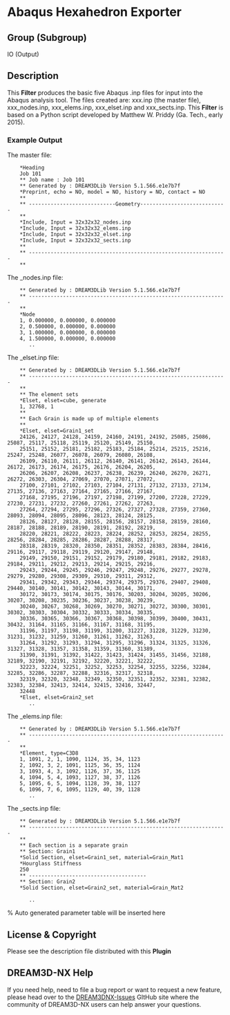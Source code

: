 # Abaqus Hexahedron Exporter

## Group (Subgroup)

IO (Output)

## Description

This **Filter** produces the basic five Abaqus .inp files for input into the Abaqus analysis tool. The files created are: xxx.inp (the master file), xxx_nodes.inp, xxx_elems.inp, xxx_elset.inp and xxx_sects.inp. This **Filter** is based on a Python script developed by Matthew W. Priddy (Ga. Tech., early 2015).

### Example Output

The master file:

```text
    *Heading
    Job 101 
    ** Job name : Job 101  
    ** Generated by : DREAM3DLib Version 5.1.566.e1e7b7f
    *Preprint, echo = NO, model = NO, history = NO, contact = NO  
    **
    ** ----------------------------Geometry----------------------------
    **
    *Include, Input = 32x32x32_nodes.inp  
    *Include, Input = 32x32x32_elems.inp
    *Include, Input = 32x32x32_elset.inp 
    *Include, Input = 32x32x32_sects.inp
    **
    ** ----------------------------------------------------------------
    **  
```

The _nodes.inp file:

```text
    ** Generated by : DREAM3DLib Version 5.1.566.e1e7b7f
    ** ----------------------------------------------------------------
    **
    *Node
    1, 0.000000, 0.000000, 0.000000
    2, 0.500000, 0.000000, 0.000000
    3, 1.000000, 0.000000, 0.000000
    4, 1.500000, 0.000000, 0.000000
       ..
```

The _elset.inp file:

```text
    ** Generated by : DREAM3DLib Version 5.1.566.e1e7b7f
    ** ----------------------------------------------------------------
    ** 
    ** The element sets
    *Elset, elset=cube, generate
    1, 32768, 1 
    ** 
    ** Each Grain is made up of multiple elements  
    ** 
    *Elset, elset=Grain1_set
    24126, 24127, 24128, 24159, 24160, 24191, 24192, 25085, 25086, 25087, 25117, 25118, 25119, 25120, 25149, 25150,  
    25151, 25152, 25181, 25182, 25183, 25184, 25214, 25215, 25216, 25247, 25248, 26077, 26078, 26079, 26080, 26108,
    26109, 26110, 26111, 26112, 26140, 26141, 26142, 26143, 26144, 26172, 26173, 26174, 26175, 26176, 26204, 26205,
    26206, 26207, 26208, 26237, 26238, 26239, 26240, 26270, 26271, 26272, 26303, 26304, 27069, 27070, 27071, 27072, 
    27100, 27101, 27102, 27103, 27104, 27131, 27132, 27133, 27134, 27135, 27136, 27163, 27164, 27165, 27166, 27167,
    27168, 27195, 27196, 27197, 27198, 27199, 27200, 27228, 27229, 27230, 27231, 27232, 27260, 27261, 27262, 27263,
    27264, 27294, 27295, 27296, 27326, 27327, 27328, 27359, 27360, 28093, 28094, 28095, 28096, 28123, 28124, 28125,
    28126, 28127, 28128, 28155, 28156, 28157, 28158, 28159, 28160, 28187, 28188, 28189, 28190, 28191, 28192, 28219,
    28220, 28221, 28222, 28223, 28224, 28252, 28253, 28254, 28255, 28256, 28284, 28285, 28286, 28287, 28288, 28317,
    28318, 28319, 28320, 28350, 28351, 28352, 28383, 28384, 28416, 29116, 29117, 29118, 29119, 29120, 29147, 29148,
    29149, 29150, 29151, 29152, 29179, 29180, 29181, 29182, 29183, 29184, 29211, 29212, 29213, 29214, 29215, 29216, 
    29243, 29244, 29245, 29246, 29247, 29248, 29276, 29277, 29278, 29279, 29280, 29308, 29309, 29310, 29311, 29312, 
    29341, 29342, 29343, 29344, 29374, 29375, 29376, 29407, 29408, 29440, 30140, 30141, 30142, 30143, 30144, 30171, 
    30172, 30173, 30174, 30175, 30176, 30203, 30204, 30205, 30206, 30207, 30208, 30235, 30236, 30237, 30238, 30239, 
    30240, 30267, 30268, 30269, 30270, 30271, 30272, 30300, 30301, 30302, 30303, 30304, 30332, 30333, 30334, 30335,
    30336, 30365, 30366, 30367, 30368, 30398, 30399, 30400, 30431, 30432, 31164, 31165, 31166, 31167, 31168, 31195,
    31196, 31197, 31198, 31199, 31200, 31227, 31228, 31229, 31230, 31231, 31232, 31259, 31260, 31261, 31262, 31263, 
    31264, 31292, 31293, 31294, 31295, 31296, 31324, 31325, 31326, 31327, 31328, 31357, 31358, 31359, 31360, 31389, 
    31390, 31391, 31392, 31422, 31423, 31424, 31455, 31456, 32188, 32189, 32190, 32191, 32192, 32220, 32221, 32222, 
    32223, 32224, 32251, 32252, 32253, 32254, 32255, 32256, 32284, 32285, 32286, 32287, 32288, 32316, 32317, 32318,  
    32319, 32320, 32348, 32349, 32350, 32351, 32352, 32381, 32382, 32383, 32384, 32413, 32414, 32415, 32416, 32447,
    32448
    *Elset, elset=Grain2_set 
       ..    
```

The _elems.inp file:

```text
    ** Generated by : DREAM3DLib Version 5.1.566.e1e7b7f
    ** ----------------------------------------------------------------  
    ** 
    *Element, type=C3D8
    1, 1091, 2, 1, 1090, 1124, 35, 34, 1123 
    2, 1092, 3, 2, 1091, 1125, 36, 35, 1124 
    3, 1093, 4, 3, 1092, 1126, 37, 36, 1125 
    4, 1094, 5, 4, 1093, 1127, 38, 37, 1126 
    5, 1095, 6, 5, 1094, 1128, 39, 38, 1127 
    6, 1096, 7, 6, 1095, 1129, 40, 39, 1128  
       ..
```

The _sects.inp file:

```text
    ** Generated by : DREAM3DLib Version 5.1.566.e1e7b7f 
    ** ----------------------------------------------------------------  
    **
    ** Each section is a separate grain  
    ** Section: Grain1 
    *Solid Section, elset=Grain1_set, material=Grain_Mat1 
    *Hourglass Stiffness
    250 
    ** --------------------------------------    
    ** Section: Grain2 
    *Solid Section, elset=Grain2_set, material=Grain_Mat2  
    
       ..
```

% Auto generated parameter table will be inserted here

## License & Copyright

Please see the description file distributed with this **Plugin**

## DREAM3D-NX Help

If you need help, need to file a bug report or want to request a new feature, please head over to the [DREAM3DNX-Issues](https://github.com/BlueQuartzSoftware/DREAM3DNX-Issues/discussions) GItHub site where the community of DREAM3D-NX users can help answer your questions.
